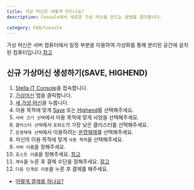 ```yaml
---
title: 가상 머신은 어떻게 만드나요?
description: Console에서 새로운 가상 머신을 만드는 방법을 알아봅시다.

category: FAQ/Console
---
```


가상 머신은 서버 컴퓨터에서 일정 부분을 이용하여 가상화를 통해 분리된 공간에 설치된 컴퓨터입니다.[참고](https://docs.stella-it.com/faq/console/first-user-manual)

## 신규 가상머신 생성하기(SAVE, HIGHEND)
1. [Stella IT Console](https://console.stella-it.com)을 접속합니다.
2. [가상머신](https://console.stella-it.com/vm) 탭을 클릭합니다.
3. [새 가상 머신](https://console.stella-it.com/vm/new)을 누릅니다.
4. 이용 목적에 맞게 [Save](https://stella-it.com/vps/save/) 또는 [Highend](https://stella-it.com/vps/highend/)를 선택해주세요.
5. `서버 크기 선택`에서 이용 목적에 맞게 사양을 선택해주세요.
6. `클러스터 선택`에서 `포화도`가 가장 낮은 클러스터를 선택해주세요.
7. `운영체제 선택`에서 이용하려는 [운영체제](https://docs.stella-it.com/faq/console/what-is-os)를 선택해주세요.
8. 자신의 이용 목적에 맞게 `사용 목적`을 선택해주세요.
9. `서버 이름`을 정해주세요.
10. `호스트 이름`을 정해주세요. [참고](https://docs.stella-it.com/faq/console/what-is-hostname)
11. `계속`을 누른 후 결제 수단을 정해주세요. [참고](https://docs.stella-it.com/faq/payments/how-to-set-billing-card)
12. `다음 단계로 이동`을 누른 후 결제를 해주세요.


* [어떻게 결제를 하나요?](/faq/payments/how-to-make-a-purchase)
